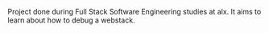 Project done during Full Stack Software Engineering studies at alx. It aims to learn about how to debug a webstack.
